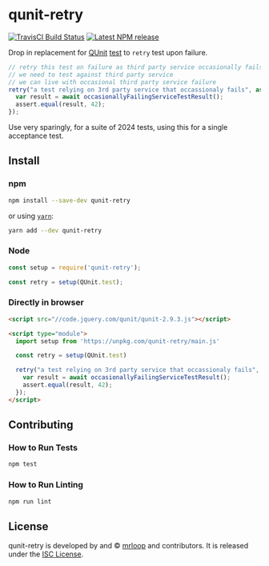 qunit-retry
==============================================================================

[![TravisCI Build Status][travis-badge]][travis-badge-url]
[![Latest NPM release][npm-badge]][npm-badge-url]

[npm-badge]: https://img.shields.io/npm/v/qunit-retry.svg
[npm-badge-url]: https://www.npmjs.com/package/qunit-retry
[travis-badge]: https://img.shields.io/travis/com/mrloop/qunit-retry/master.svg
[travis-badge-url]: https://travis-ci.com/mrloop/qunit-retry

Drop in replacement for [QUnit](https://qunitjs.com/) [test](https://api.qunitjs.com/QUnit/test) to `retry` test upon failure.

```js
// retry this test on failure as third party service occasionally fails
// we need to test against third party service
// we can live with occasional third party service failure
retry("a test relying on 3rd party service that occassionaly fails", async function(assert) {
  var result = await occasionallyFailingServiceTestResult();
  assert.equal(result, 42);
});
```

Use very sparingly, for a suite of 2024 tests, using this for a single acceptance test.


Install
------------------------------------------------------------------------------

### npm

```bash
npm install --save-dev qunit-retry
```

or using [`yarn`](https://yarnpkg.com/):

```bash
yarn add --dev qunit-retry
```

### Node

```js
const setup = require('qunit-retry');

const retry = setup(QUnit.test);
```

### Directly in browser

```html
<script src="//code.jquery.com/qunit/qunit-2.9.3.js"></script>

<script type="module">
  import setup from 'https://unpkg.com/qunit-retry/main.js'

  const retry = setup(QUnit.test)

  retry("a test relying on 3rd party service that occassionaly fails", async function(assert) {
    var result = await occasionallyFailingServiceTestResult();
    assert.equal(result, 42);
  });
</script>
```

Contributing
------------------------------------------------------------------------------

### How to Run Tests

```bash
npm test
```

### How to Run Linting

```bash
npm run lint
```

License
------------------------------------------------------------------------------

qunit-retry is developed by and &copy;
[mrloop](http://mrloop.com) and contributors. It is released under the
[ISC License](https://github.com/mrloop/qunit-retry/blob/master/LICENSE.md).


